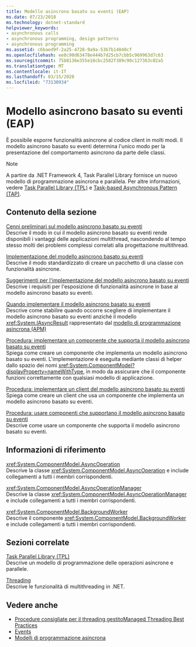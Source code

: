 ```yaml
---
title: Modello asincrono basato su eventi (EAP)
ms.date: 07/23/2018
ms.technology: dotnet-standard
helpviewer_keywords:
- asynchronous calls
- asynchronous programming, design patterns
- asynchronous programming
ms.assetid: c6baed9f-2a25-4728-9a9a-53b7b14840cf
ms.openlocfilehash: ee8c90d63478e444b7d25cb7cbb5c969963d7c63
ms.sourcegitcommit: 7588136e355e10cbc2582f389c90c127363c02a5
ms.translationtype: MT
ms.contentlocale: it-IT
ms.lasthandoff: 03/15/2020
ms.locfileid: "73130934"
---
```

# <a name="event-based-asynchronous-pattern-eap"></a>Modello asincrono basato su eventi (EAP)

È possibile esporre funzionalità asincrone al codice client in molti modi. Il modello asincrono basato su eventi determina l'unico modo per la presentazione del comportamento asincrono da parte delle classi.  
  
> [!NOTE]
> A partire da .NET Framework 4, Task Parallel Library fornisce un nuovo modello di programmazione asincrona e parallela. Per altre informazioni, vedere [Task Parallel Library (TPL)](../parallel-programming/task-parallel-library-tpl.md) e [Task-based Asynchronous Pattern (TAP)](task-based-asynchronous-pattern-tap.md).
  
## <a name="in-this-section"></a>Contenuto della sezione

 [Cenni preliminari sul modello asincrono basato su eventi](event-based-asynchronous-pattern-overview.md)  
 Descrive il modo in cui il modello asincrono basato su eventi rende disponibili i vantaggi delle applicazioni multithread, nascondendo al tempo stesso molti dei problemi complessi correlati alla progettazione multithread.  
  
 [Implementazione del modello asincrono basato su eventi](implementing-the-event-based-asynchronous-pattern.md)  
 Descrive il modo standardizzato di creare un pacchetto di una classe con funzionalità asincrone.  
  
 [Suggerimenti per l'implementazione del modello asincrono basato su eventi](best-practices-for-implementing-the-event-based-asynchronous-pattern.md)  
 Descrive i requisiti per l'esposizione di funzionalità asincrone in base al modello asincrono basato su eventi.  
  
 [Quando implementare il modello asincrono basato su eventi](deciding-when-to-implement-the-event-based-asynchronous-pattern.md)  
 Descrive come stabilire quando occorre scegliere di implementare il modello asincrono basato su eventi anziché il modello <xref:System.IAsyncResult> rappresentato dal [modello di programmazione asincrona (APM)](asynchronous-programming-model-apm.md)
  
 [Procedura: implementare un componente che supporta il modello asincrono basato su eventi](component-that-supports-the-event-based-asynchronous-pattern.md)  
 Spiega come creare un componente che implementa un modello asincrono basato su eventi. L'implementazione è eseguita mediante classi di helper dallo spazio dei nomi <xref:System.ComponentModel?displayProperty=nameWithType>, in modo da assicurare che il componente funzioni correttamente con qualsiasi modello di applicazione.  

 [Procedura: implementare un client del modello asincrono basato su eventi](how-to-implement-a-client-of-the-event-based-asynchronous-pattern.md)  
 Spiega come creare un client che usa un componente che implementa un modello asincrono basato su eventi.
  
 [Procedura: usare componenti che supportano il modello asincrono basato su eventi](how-to-use-components-that-support-the-event-based-asynchronous-pattern.md)  
 Descrive come usare un componente che supporta il modello asincrono basato su eventi.  
  
## <a name="reference"></a>Informazioni di riferimento

 <xref:System.ComponentModel.AsyncOperation>  
 Descrive la classe <xref:System.ComponentModel.AsyncOperation> e include collegamenti a tutti i membri corrispondenti.  
  
 <xref:System.ComponentModel.AsyncOperationManager>  
 Descrive la classe <xref:System.ComponentModel.AsyncOperationManager> e include collegamenti a tutti i membri corrispondenti.  
  
 <xref:System.ComponentModel.BackgroundWorker>  
 Descrive il componente <xref:System.ComponentModel.BackgroundWorker> e include collegamenti a tutti i membri corrispondenti.  
  
## <a name="related-sections"></a>Sezioni correlate

 [Task Parallel Library (TPL)](../parallel-programming/task-parallel-library-tpl.md)  
 Descrive un modello di programmazione delle operazioni asincrone e parallele.  
  
 [Threading](../../../docs/standard/threading/index.md)  
 Descrive le funzionalità di multithreading in .NET.  
  
## <a name="see-also"></a>Vedere anche

- [Procedure consigliate per il threading gestitoManaged Threading Best Practices](../threading/managed-threading-best-practices.md)
- [Events](../events/index.md)
- [Modelli di programmazione asincrona](index.md)
